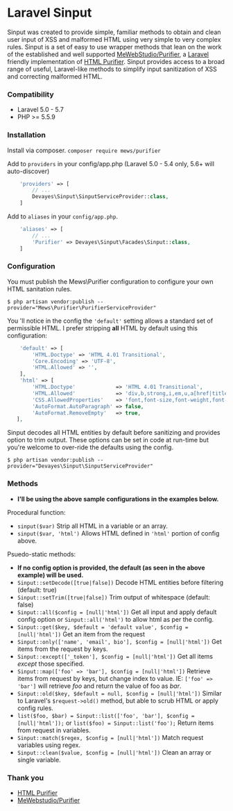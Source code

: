 Laravel Sinput
==========

Sinput was created to provide simple, familiar methods to obtain and clean user input of XSS and malformed HTML using very simple to very complex rules. Sinput is a set of easy to use wrapper methods that lean on the work of the established and well supported [MeWebStudio/Purifier](https://github.com/mewebstudio/Purifier "MeWebStudio/Purifier"), a [Laravel](https://laravel.com/docs/5.7/ "Laravel") friendly implementation of [HTML Purifier](http://htmlpurifier.org/ "HTML Purifier"). Sinput provides access to a broad range of useful, Laravel-like methods to simplify input sanitization of XSS and correcting malformed HTML. 

### Compatibility
- Laravel 5.0 - 5.7
- PHP >= 5.5.9

### Installation
Install via composer.
`composer require mews/purifier`

Add to `providers` in your config/app.php (Laravel 5.0 - 5.4 only, 5.6+ will auto-discover)
```php
    'providers' => [
        // ...
        Devayes\Sinput\SinputServiceProvider::class,
    ]
```
Add to `aliases` in your `config/app.php`.

```php
    'aliases' => [
        // ...
        'Purifier' => Devayes\Sinput\Facades\Sinput::class,
    ]
```
### Configuration
You must publish the Mews\Purifier configuration to configure your own HTML sanitation rules.

`$ php artisan vendor:publish --provider="Mews\Purifier\PurifierServiceProvider"`

You 'll notice in the config the `'default'` setting allows a standard set of permissible HTML. I prefer stripping **all** HTML by default using this configuration:
```php
    'default' => [
        'HTML.Doctype' => 'HTML 4.01 Transitional',
        'Core.Encoding' => 'UTF-8',
        'HTML.Allowed' => '',
    ],
    'html' => [
        'HTML.Doctype'             => 'HTML 4.01 Transitional',
        'HTML.Allowed'             => 'div,b,strong,i,em,u,a[href|title],ul,ol,li,p[style],br,span[style],img[width|height|alt|src]',
        'CSS.AllowedProperties'    => 'font,font-size,font-weight,font-style,font-family,text-decoration,padding-left,color,background-color,text-align',
        'AutoFormat.AutoParagraph' => false,
        'AutoFormat.RemoveEmpty'   => true,
   ],
 ```

Sinput decodes all HTML entities by default before sanitizing and provides option to trim output. These options can be set in code at run-time but you're welcome to over-ride the defaults using the config.

`$ php artisan vendor:publish --provider="Devayes\Sinput\SinputServiceProvider"`

### Methods
- **I'll be using the above sample configurations in the examples below.**

Procedural function: 
- `sinput($var)` Strip all HTML in a variable or an array. 
- `sinput($var, 'html')` Allows HTML defined in `'html'` portion of config above.

Psuedo-static methods:
- **If no config option is provided, the default (as seen in the above example) will be used.**
- `Sinput::setDecode([true|false])` Decode HTML entities before filtering (default: true)
- `Sinput::setTrim([true|false])` Trim output of whitespace (default: false)
- `Sinput::all($config = [null|'html'])` Get all input and apply default config option or `Sinput::all('html')` to allow html as per the config.
- `Sinput::get($key, $default = 'default value', $config = [null|'html'])` Get an item from the request 
- `Sinput::only(['name', 'email', bio'], $config = [null|'html'])` Get items from the request by keys.
- `Sinput::except(['_token'], $config = [null|'html'])` Get all items *except* those specified.
- `Sinput::map(['foo' => 'bar'], $config = [null|'html'])` Retrieve items from request by keys, but change index to value. IE: `['foo' => 'bar']` will retrieve *foo* and return the value of foo as *bar*.
- `Sinput::old($key, $default = null, $config = [null|'html'])` Similar to Laravel's `$request->old()` method, but able to scrub HTML or apply config rules.
- `list($foo, $bar) = Sinput::list(['foo', 'bar'], $config = [null|'html']);` or `list($foo) = Sinput::list('foo');` Return items from request in variables.
- `Sinput::match($regex, $config = [null|'html'])` Match request variables using regex.
- `Sinput::clean($value, $config = [null|'html'])` Clean an array or single variable.

### Thank you
- [HTML Purifier](http://htmlpurifier.org/ "HTML Purifier")
- [MeWebstudio/Purifier](https://github.com/mewebstudio/Purifier "MeWebstudio/Purifier")
